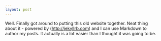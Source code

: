 ```yaml
---
layout: post
---
```


Well. Finally got around to putting this old website together. Neat thing about it - powered by (http://jekyllrb.com) and I can use Markdown to author my posts. It actually is a lot easier than I thought it was going to be.